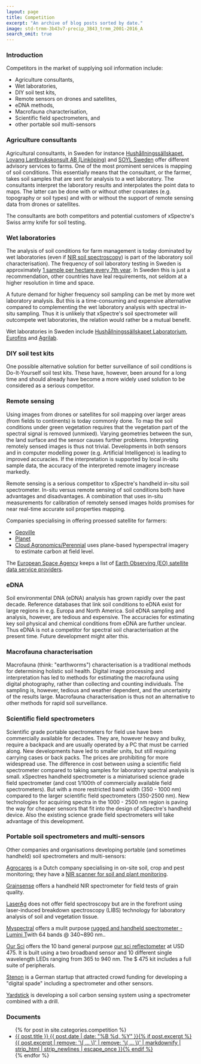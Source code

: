 ```yaml
---
layout: page
title: Competition
excerpt: "An archive of blog posts sorted by date."
image: std-trmm-3b43v7-precip_3B43_trmm_2001-2016_A
search_omit: true
---
```


### Introduction

Competitors in the market of supplying soil information include:

- Agriculture consultants,
- Wet laboratories,
- DIY soil test kits,
- Remote sensors on drones and satellites,
- eDNA methods,
- Macrofauna characterisation,
- Scientific field spectrometers, and
- other portable soil multi-sensors

### Agriculture consultants

Agricultural consultants, in Sweden for instance [Hushållningssällskapet](https://hushallningssallskapet.se), [Lovang Lantbrukskonsult AB (Linköping)](http://www.lovanggruppen.se/lantbrukskonsult-kontakt/) and [SOYL Sweden](https://www.soyl.se) offer different advisory services to farms. One of the most prominent services is mapping of soil conditions. This essentially means that the consultant, or the farmer, takes soil samples that are sent for analysis to a wet laboratory. The consultants interpret the laboratory results and interpolates the point data to maps. The latter can be done with or without other covariates (e.g. topography or soil types) and with or without the support of remote sensing data from drones or satellites.

The consultants are both competitors and potential customers of xSpectre's Swiss army knife for soil testing.

### Wet laboratories

The analysis of soil conditions for farm management is today dominated by wet laboratories (even if [NIR soil spectroscopy](../../approach/approach-NIR-general)) is part of the laboratory soil characterisation). The frequency of soil laboratory testing in Sweden is approximately [1 sample per hectare every 7th year](https://www2.jordbruksverket.se/webdav/files/SJV/trycksaker/Pdf_jo/jo10_19.pdf). In Sweden this is just a recommendation, other countries have leal requirements, not seldom at a higher resolution in time and space.

A future demand for higher frequency soil sampling can be met by more wet laboratory analysis. But this is a time-consuming and expensive alternative compared to complementing the wet laboratory analysis with spectral in-situ sampling. Thus it is unlikely that xSpectre's soil spectrometer will outcompete wet laboratories, the relation would rather be a mutual benefit.

Wet laboratories in Sweden include [Hushållningssällskapet Laboratorium](https://laboratorium.hushallningssallskapet.se/properties/jord/), [Eurofins](https://www.eurofins.se) and [Agrilab](http://www.agrilab.se/gem/).

### DIY soil test kits

One possible alternative solution for better surveillance of soil conditions is Do-It-Yourself soil test kits. These have, however, been around for a long time and should already have become a more widely used solution to be considered as a serious competitor.

### Remote sensing

Using images from drones or satellites for soil mapping over larger areas (from fields to continents) is today commonly done. To map the soil conditions under green vegetation requires that the vegetation part of the spectral signal is removed (unmixed). Varying geometries between the sun, the land surface and the sensor causes further problems. Interpreting remotely sensed images is thus not trivial. Developments in both sensors and in computer modelling power (e.g. Artificial Intelligence) is leading to improved accuracies. If the interpretation is supported by local in-situ sample data, the accuracy of the interpreted remote imagery increase markedly.

Remote sensing is a serious competitor to xSpectre's handheld in-situ soil spectrometer. In-situ versus remote sensing of soil conditions both have advantages and disadvantages. A combination that uses in-situ measurements for calibration of remotely sensed images holds promises for near real-time accurate soil properties mapping.

Companies specialising in offering proessed satellite for farmers:

- [Geoville](https://www.geoville.com)
- [Planet](https://www.planet.com)
- [Cloud Agronomics/Perennial](https://www.perennial.earth) uses plane-based hyperspectral imagery to estimate carbon at field level.

The [European Space Agency](ESA) keeps a list of [Earth Observing (EO) satellite data service providers](https://eo4society.esa.int/eo_clinic/service-providers/).

### eDNA

Soil environmental DNA (eDNA) analysis has grown rapidly over the past decade. Reference databases that link soil conditions to eDNA exist for large regions in e.g. Europa and North America. Soil eDNA sampling and analysis, however, are tedious and expensive. The accuracies for estimating key soil physical and chemical conditions from eDNA are further unclear. Thus eDNA is not a competitor for spectral soil characterisation at the present time. Future development might alter this.

### Macrofauna characterisation

Macrofauna (think: "earthworms") characterisation is a traditional methods for determining holistic soil health. Digital image processing and interpretation has led to methods for estimating the macrofauna using digital photography, rather than collecting and counting individuals. The sampling is, however, tedious and weather dependent, and the uncertainty of the results large. Macrofauna characterisation is thus not an alternative to other methods for rapid soil surveillance.

### Scientific field spectrometers

Scientific grade portable spectrometers for field use have been commercially available for decades. They are, however heavy and bulky, require a backpack and are usually operated by a PC that must be carried along. New developments have led to smaller units, but still requiring carrying cases or back packs. The prices are prohibiting for more widespread use. The difference in cost between using a scientific field spectrometer compared to taking samples for laboratory spectral analysis is small. xSpectres handheld spectrometer is a miniaturised science grade field spectrometer (and cost 1/100th of commercially available field spectrometers). But with a more restricted band width (350 - 1000 nm) compared to the larger scientific field spectrometers (350-2500 nm). New technologies for acquiring spectra in the 1000 - 2500 nm region is paving the way for cheaper sensors that fit into the design of xSpectre's handheld device. Also the existing science grade field spectrometers will take advantage of this development.

### Portable soil spectrometers and multi-sensors

Other companies and organisations developing portable (and sometimes handheld) soil spectrometers and multi-sensors:

[Agrocares](https://www.agrocares.com) is a Dutch company specialising in on-site soil, crop and pest monitoring; they have a [NIR scanner for soil and plant monitoring](https://www.agrocares.com/products/scanner/).

[Grainsense](https://grainsense.com) offers a handheld NIR spectrometer for field tests of grain quality.

[LaserAg](https://www.laserag.com) does not offer field spectroscopy but are in the forefront using laser-induced breakdown spectroscopy (LIBS) technology for laboratory analysis of soil and vegetation tissue.

[Myspectral](https://myspectral.com) offers a mulit purpose [rugged and handheld spectrometer - Lumini T](https://myspectral.com/project/lumini-t/)with 64 bands @ 340~890 nm..

[Our Sci](https://www.our-sci.net) offers the 10 band general purpose [our sci reflectometer](https://www.our-sci.net/reflectometer/) at USD 475. It is built using a two broadband sensor and 10 different single wavelength LEDs ranging from 365 to 940 nm. The $ 475 kit includes a full suite of peripherals.

[Stenon](https://stenon.io/en/) is a German startup that attracted crowd funding for developing a "digital spade" including a spectrometer and other sensors.

[Yardstick](https://www.useyardstick.com) is developing a soil carbon sensing system using a spectrometer combined with a drill.

### Documents

<ul class="post-list">
{% for post in site.categories.competition %}
  <li><article><a href="{{ site.url }}{{ post.url }}">{{ post.title }} <span class="entry-date"><time datetime="{{ post.date | date_to_xmlschema }}">{{ post.date | date: "%B %d, %Y" }}</time></span>{% if post.excerpt %} <span class="excerpt">{{ post.excerpt | remove: '\[ ... \]' | remove: '\( ... \)' | markdownify | strip_html | strip_newlines | escape_once }}</span>{% endif %}</a></article></li>
{% endfor %}
</ul>
